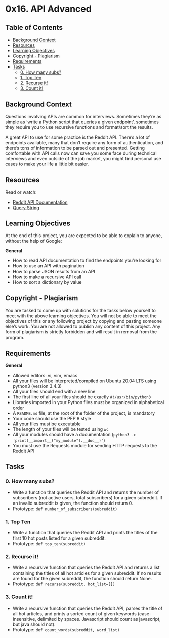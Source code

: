 # 0x16. API Advanced

## Table of Contents
* [Background Context](#background-context)
* [Resources](#resources)
* [Learning Objectives](#learning-objectives)
* [Copyright - Plagiarism](#copyright---plagiarism)
* [Requirements](#requirements)
* [Tasks](#tasks)
  * [0. How many subs?](#0-how-many-subs)
  * [1. Top Ten](#1-top-ten)
  * [2. Recurse it!](#2-recurse-it)
  * [3. Count it!](#3-count-it)

## Background Context
Questions involving APIs are common for interviews. Sometimes they’re as simple as ‘write a Python script that queries a given endpoint’, sometimes they require you to use recursive functions and format/sort the results.

A great API to use for some practice is the Reddit API. There’s a lot of endpoints available, many that don’t require any form of authentication, and there’s tons of information to be parsed out and presented. Getting comfortable with API calls now can save you some face during technical interviews and even outside of the job market, you might find personal use cases to make your life a little bit easier.

## Resources
Read or watch:
* [Reddit API Documentation](https://www.reddit.com/dev/api/)
* [Query String](https://en.wikipedia.org/wiki/Query_string)

## Learning Objectives
At the end of this project, you are expected to be able to explain to anyone, without the help of Google:

**General**
* How to read API documentation to find the endpoints you’re looking for
* How to use an API with pagination
* How to parse JSON results from an API
* How to make a recursive API call
* How to sort a dictionary by value

## Copyright - Plagiarism
You are tasked to come up with solutions for the tasks below yourself to meet with the above learning objectives.
You will not be able to meet the objectives of this or any following project by copying and pasting someone else’s work.
You are not allowed to publish any content of this project.
Any form of plagiarism is strictly forbidden and will result in removal from the program.

## Requirements
**General**
* Allowed editors: vi, vim, emacs
* All your files will be interpreted/compiled on Ubuntu 20.04 LTS using python3 (version 3.4.3)
* All your files should end with a new line
* The first line of all your files should be exactly `#!/usr/bin/python3`
* Libraries imported in your Python files must be organized in alphabetical order
* A `README.md` file, at the root of the folder of the project, is mandatory
* Your code should use the PEP 8 style
* All your files must be executable
* The length of your files will be tested using `wc`
* All your modules should have a documentation (`python3 -c 'print(__import__("my_module").__doc__)'`)
* You must use the Requests module for sending HTTP requests to the Reddit API

## Tasks

### 0. How many subs?
* Write a function that queries the Reddit API and returns the number of subscribers (not active users, total subscribers) for a given subreddit. If an invalid subreddit is given, the function should return 0.
* Prototype: `def number_of_subscribers(subreddit)`

### 1. Top Ten
* Write a function that queries the Reddit API and prints the titles of the first 10 hot posts listed for a given subreddit.
* Prototype: `def top_ten(subreddit)`

### 2. Recurse it!
* Write a recursive function that queries the Reddit API and returns a list containing the titles of all hot articles for a given subreddit. If no results are found for the given subreddit, the function should return None.
* Prototype: `def recurse(subreddit, hot_list=[])`

### 3. Count it!
* Write a recursive function that queries the Reddit API, parses the title of all hot articles, and prints a sorted count of given keywords (case-insensitive, delimited by spaces. Javascript should count as javascript, but java should not).
* Prototype: `def count_words(subreddit, word_list)`
